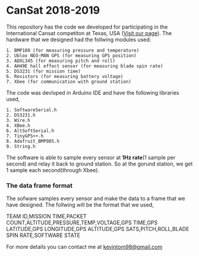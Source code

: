 # CanSat 2018-2019

This repository has the code we developed for participating in the International Cansat competiton at Texas, USA ([Visit our page](https://sites.google.com/view/launchpadsjce/home)). 
The hardware that we designed had the follwing modules used:

    1. BMP180 (for measuring pressure and temperature)
    2. Ublox NEO-M8N GPS (for measuring GPS position)
    3. ADXL345 (for measuring pitch and roll)
    4. AH49E hall effect sensor (for measuring blade spin rate)
    5. DS3231 (for mission time)
    6. Resistors (for measuring battery voltage)
    7. Xbee (for communication with ground station)
    
The code was devloped in Arduino IDE and have the following libraries used,

    1. SoftwareSerial.h
    2. DS3231.h
    3. Wire.h
    4. XBee.h
    6. AltSoftSerial.h
    7. TinyGPS++.h
    8. Adafruit_BMP085.h
    9. String.h
    
The software is able to sample every sensor at **1Hz rate**(1 sample per second) and relay it back to ground station. So at the gorund station,
we get 1 sample each second(through Xbee). 

### The data frame format
The sofware samples every sensor and make the data to a frame that we have designed. The follwing will be the format that we used,

TEAM ID,MISSION TIME,PACKET COUNT,ALTITUDE,PRESSURE,TEMP,VOLTAGE,GPS TIME,GPS LATITUDE,GPS LONGITUDE,GPS ALTITUDE,GPS SATS,PITCH,ROLL,BLADE SPIN RATE,SOFTWARE STATE


For more details you can contact me at kevintom98@gmail.com